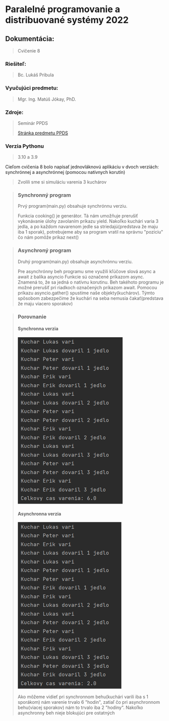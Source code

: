 # Paralelné programovanie a distribuované systémy 2022
## Dokumentácia:
> Cvičenie 8

### Riešiteľ: 
> Bc. Lukáš Pribula

### Vyučujúci predmetu: 
> Mgr. Ing. Matúš Jókay, PhD.

### Zdroje: 
> Seminár PPDS 
>
> [Stránka predmetu PPDS](https://uim.fei.stuba.sk/predmet/i-ppds/)
### Verzia Pythonu
> 3.10 a 3.9

Cieľom cvičenia 8 bolo napísať jednovláknovú aplikáciu v dvoch verziách: synchrónnej a asynchrónnej (pomocou natívnych korutín)

>Zvolili sme si simuláciu varenia 3 kuchárov


> ### Synchronný program
> Prvý program(main.py) obsahuje synchrónnu verziu.
> 
> Funkcia cooking() je generátor. Tá nám umožňuje prerušiť vykonávanie úlohy zavolaním príkazu yield.
> Nakoľko kuchári varia 3 jedla, a po každom navarenom jedle sa striedajú(predstava že maju iba 1 sporak), potrebujeme aby sa program vratil na správnu
> "poziciu" čo nám pomôže príkaz next()


> ### Asynchroný program
> Druhý program(main.py) obsahuje asynchrónnu verziu.
> 
> Pre asynchrónny beh programu sme využili kľúčove slová async a await z balíka asyncio
> Funkcie sú označené príkazom async. Znamená to, že sa jedná o natívnu korutinu. Beh takéhoto programu 
> je možné prerušiť pri riadkoch označených príkazom await.
>Pomocou príkazu asyncio.gather() spustíme naše objekty(kuchárov).
> Týmto spôsobom zabezpečime že kuchári na seba nemusia čakať(predstava že maju viacero sporakov)

> ### Porovnanie
>#### Synchronna verzia
>![img.png](img.png) 
>#### Asynchronna verzia
> ![img_1.png](img_1.png)
> 
> Ako môžeme vidieť pri synchronnom behu(kuchári varili iba s 1 sporákom) nám varenie trvalo 6 "hodin", 
> zatiaľ čo pri asynchronnom behu(viacej sporakov) nám to trvalo iba 2 "hodiny".
> Nakoľko asynchronny beh nieje blokujúci pre ostatných
>


